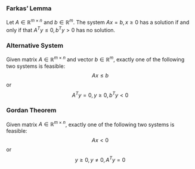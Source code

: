 ### Farkas’ Lemma
Let $A\in\mathbb{R}^{m\times n}$ and $b \in \mathbb{R}^m$. The system $Ax = b, x \geq 0$ has a solution if and only if that $A^Ty \leq 0, b^T y > 0$ has no solution.
### Alternative System
Given matrix $A\in\mathbb{R}^{m\times n}$ and vector $b \in \mathbb{R}^m$, exactly one of the following two systems is feasible:$$Ax\leq b$$or$$A^Ty=0,y\geq 0,b^Ty<0$$
### Gordan Theorem
Given matrix $A\in\mathbb{R}^{m\times n}$, exactly one of the following two systems is feasible:$$Ax<0$$or$$y\geq 0,y\neq 0,A^Ty=0$$
